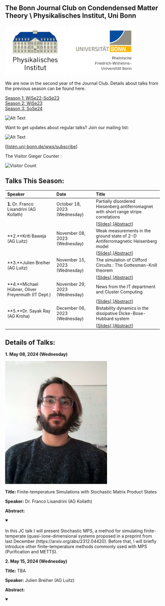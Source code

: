 ## The Bonn Journal Club on Condendensed Matter Theory \ Physikalisches Institut, Uni Bonn

![Thumbnail](institutelogo.png)
![Thumbnail](logo.png)

We are now in the second year of the Journal Club. Details about talks from the previous season can be found here. 


[Season 1: WiSe22-SoSe23](https://sagnikrg.github.io/cond-mat-bonn/Season-1/)\
[Season 2: WiSe23](https://sagnikrg.github.io/cond-mat-bonn/Season-2/)\
[Season 3: SoSe24](https://sagnikrg.github.io/cond-mat-bonn/Season-3/)


![Alt Text](https://web.archive.org/web/20091027035613/http://geocities.com/sjfarthing/graphics/any_browser_computer.gif)


Want to get updates about regular talks? Join our mailing list:

![Alt Text](https://web.archive.org/web/20091026221833/http://geocities.com/supremefan/background/email.gif)


[[listen.uni-bonn.de/wws/subscribe](
https://listen.uni-bonn.de/wws/subscribe/cond-mat-bonn?previous_action=info
)]


The Visitor Gieger Counter :

![Visitor Count](https://profile-counter.glitch.me/{sagnikiiser}/count.svg)


## Talks This Season:


| Speaker           | Date    | Title |
| :---------------- | :------ | :---- |
| **1.** Dr. Franco Lisandrini (AG Kollath) | October 18, 2023 (Wednesday)| Partially disordered Hiesenberg antiferromagnet with short range stripe correlations |
| | |  [[Slides](https://sagnikrg.github.io/cond-mat-bonn/Season-2/Franco_Slides.pdf)],[[Abstract](https://sagnikrg.github.io/cond-mat-bonn/Season-2#abs_franco)] |
| **2.**Kriti Baweja (AG Luitz)  | November 08, 2023 (Wednesday)| Weak measurements in the ground state of 2-D Antiferromagnetic Heisenberg model| 
| | | [[Slides](https://sagnikrg.github.io/cond-mat-bonn/Season-2/Kriti_Slides.pdf)],[[Abstract](https://sagnikrg.github.io/cond-mat-bonn/Season-2#abs_kriti)] |
| **3.**Julien Breiher  (AG Luitz) | November 15, 2023 (Wednesday)| The simulation of Clifford Circuits : The Gottesman-Knill theorem| 
| | | [[Slides](https://sagnikrg.github.io/cond-mat-bonn/Season-2/Julien_Slides.pdf)],[[Abstract](https://sagnikrg.github.io/cond-mat-bonn/Season-2#abs_julien)] |
| **4.**Michael Hübner, Oliver Freyermuth  (IT Dept.)  | November 29, 2023 (Wednesday)| News from the IT department and Cluster Computing | 
| | | [[Slides](https://sagnikrg.github.io/cond-mat-bonn/Season-2/Oliver_Slides.pdf)],[[Abstract](https://sagnikrg.github.io/cond-mat-bonn/Season-2#abs_oliver)] |
| **5.**Dr. Sayak Ray (AG Kroha) | December 06, 2023 (Wednesday)|   Bistability dynamics in the dissipative Dicke-Bose-Hubbard system |
| | | [[Slides](https://sagnikrg.github.io/cond-mat-bonn/Season-2/Sayak_Slides.pdf)],[[Abstract](https://sagnikrg.github.io/cond-mat-bonn/Season-2#abs_sayak)] |






<!--| **2.**Julien Breiher (AG Luitz) ![Alt Text](https://web.archive.org/web/20090821140749im_/http://geocities.com/Heartland/Cabin/5680/Upcoming1.gif) | May 15, 2023 (Wednesday)| TBA| 
<!--| | | [[Slides](https://sagnikrg.github.io/cond-mat-bonn/Season-2/Julien_Slides.pdf)],[[Abstract](https://sagnikrg.github.io/cond-mat-bonn/Season-2#abs_julien)] |
 This is a comment in Markdown and it will not appear in the output. -->



## Details of Talks:


 
**1. May 08, 2024 (Wednesday)**

<img src="Franco.jpg" height="400"> 
 
**Title:**  Finite-temperature Simulations with Stochastic Matrix Product States

**Speaker:**  Dr. Franco Lisandrini (AG Kollath)

**Abstract:** 
<a name="abs_franco"></a>

<details open>
<summary> </summary>
<br>  In this JC talk I will present Stochastic MPS, a method for simulating finite-temperate (quasi-)one-dimensional systems proposed in a preprint from last December (https://arxiv.org/abs/2312.04420). Before that, I will briefly introduce other finite-temperature methods commonly used with MPS (Purification and METTS).

</details>


**2. May 15, 2024 (Wednesday)**

 
 
**Title:**  TBA

**Speaker:** Julien Breiher (AG Luitz) 

**Abstract:** 
<a name="abs_julien"></a>

<details open>
<summary> </summary>
<br>  
</details>





 





